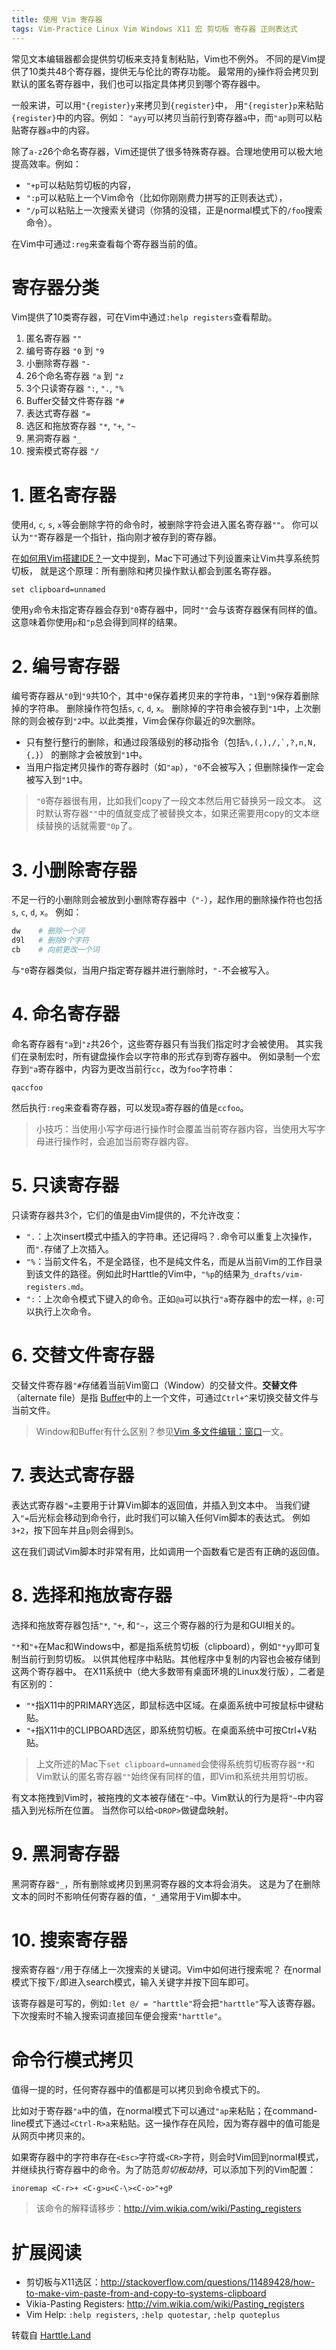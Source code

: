 ```yaml
---
title: 使用 Vim 寄存器
tags: Vim-Practice Linux Vim Windows X11 宏 剪切板 寄存器 正则表达式
---
```


常见文本编辑器都会提供剪切板来支持复制粘贴，Vim也不例外。
不同的是Vim提供了10类共48个寄存器，提供无与伦比的寄存功能。
最常用的`y`操作将会拷贝到默认的匿名寄存器中，我们也可以指定具体拷贝到哪个寄存器中。

一般来讲，可以用`"{register}y`来拷贝到`{register}`中，
用`"{register}p`来粘贴`{register}`中的内容。例如：
`"ayy`可以拷贝当前行到寄存器`a`中，而`"ap`则可以粘贴寄存器`a`中的内容。

<!--more-->

除了`a-z`26个命名寄存器，Vim还提供了很多特殊寄存器。合理地使用可以极大地提高效率。例如：

* `"+p`可以粘贴剪切板的内容，
* `":p`可以粘贴上一个Vim命令（比如你刚刚费力拼写的正则表达式），
* `"/p`可以粘贴上一次搜索关键词（你猜的没错，正是normal模式下的`/foo`搜索命令）。

在Vim中可通过`:reg`来查看每个寄存器当前的值。

# 寄存器分类

Vim提供了10类寄存器，可在Vim中通过`:help registers`查看帮助。

1. 匿名寄存器 `""`
2. 编号寄存器 `"0` 到 `"9`
3. 小删除寄存器 `"-`
4. 26个命名寄存器 `"a` 到 `"z`
5. 3个只读寄存器 `":`, `".`, `"%`
6. Buffer交替文件寄存器 `"#`
7. 表达式寄存器 `"=`
8. 选区和拖放寄存器 `"*`, `"+`, `"~` 
9. 黑洞寄存器 `"_`
10. 搜索模式寄存器 `"/`

# 1. 匿名寄存器

使用`d`, `c`, `s`, `x`等会删除字符的命令时，被删除字符会进入匿名寄存器`""`。
你可以认为`""`寄存器是一个指针，指向刚才被存到的寄存器。

在[如何用Vim搭建IDE？][vim-ide]一文中提到，Mac下可通过下列设置来让Vim共享系统剪切板，
就是这个原理：所有删除和拷贝操作默认都会到匿名寄存器。

```vim
set clipboard=unnamed
```

使用`y`命令未指定寄存器会存到`"0`寄存器中，同时`""`会与该寄存器保有同样的值。
这意味着你使用`p`和`"p`总会得到同样的结果。

# 2. 编号寄存器

编号寄存器从`"0`到`"9`共10个，其中`"0`保存着拷贝来的字符串，`"1`到`"9`保存着删除掉的字符串。
删除操作符包括`s`, `c`, `d`, `x`。
删除掉的字符串会被存到`"1`中，上次删除的则会被存到`"2`中。以此类推，Vim会保存你最近的9次删除。

* 只有整行整行的删除，和通过段落级别的移动指令（包括``%,(,),/,`,?,n,N,{,}``）
  的删除才会被放到`"1`中。
* 当用户指定拷贝操作的寄存器时（如`"ap`），`"0`不会被写入；但删除操作一定会被写入到`"1`中。

> `"0`寄存器很有用，比如我们copy了一段文本然后用它替换另一段文本。
> 这时默认寄存器`""`中的值就变成了被替换文本，如果还需要用copy的文本继续替换的话就需要`"0p`了。

# 3. 小删除寄存器

不足一行的小删除则会被放到小删除寄存器中（`"-`），起作用的删除操作符也包括`s`, `c`, `d`, `x`。
例如：

```bash
dw    # 删除一个词
d9l   # 删除9个字符
cb    # 向前更改一个词
```

与`"0`寄存器类似，当用户指定寄存器并进行删除时，`"-`不会被写入。

# 4. 命名寄存器

命名寄存器有`"a`到`"z`共26个，这些寄存器只有当我们指定时才会被使用。
其实我们在录制宏时，所有键盘操作会以字符串的形式存到寄存器中。
例如录制一个宏存到`"a`寄存器中，内容为更改当前行`cc`，改为`foo`字符串：

```
qaccfoo
```

然后执行`:reg`来查看寄存器，可以发现`a`寄存器的值是`ccfoo`。

> 小技巧：当使用小写字母进行操作时会覆盖当前寄存器内容，当使用大写字母进行操作时，会追加当前寄存器内容。

# 5. 只读寄存器

只读寄存器共3个，它们的值是由Vim提供的，不允许改变：

* `".`：上次insert模式中插入的字符串。还记得吗？`.`命令可以重复上次操作，而`".`存储了上次插入。
* `"%`：当前文件名，不是全路径，也不是纯文件名，而是从当前Vim的工作目录到该文件的路径。例如此时Harttle的Vim中，`"%p`的结果为`_drafts/vim-registers.md`。
* `":`：上次命令模式下键入的命令。正如`@a`可以执行`"a`寄存器中的宏一样，`@:`可以执行上次命令。

# 6. 交替文件寄存器

交替文件寄存器`"#`存储着当前Vim窗口（Window）的交替文件。**交替文件**（alternate file）是指
[Buffer][vim-buffer]中的上一个文件，可通过`Ctrl+^`来切换交替文件与当前文件。

> Window和Buffer有什么区别？参见[Vim 多文件编辑：窗口][vim-window]一文。

# 7. 表达式寄存器

表达式寄存器`"=`主要用于计算Vim脚本的返回值，并插入到文本中。
当我们键入`"=`后光标会移动到命令行，此时我们可以输入任何Vim脚本的表达式。
例如`3+2`，按下回车并且`p`则会得到`5`。

这在我们调试Vim脚本时非常有用，比如调用一个函数看它是否有正确的返回值。

# 8. 选择和拖放寄存器

选择和拖放寄存器包括`"*`, `"+`, 和`"~`，这三个寄存器的行为是和GUI相关的。

`"*`和`"+`在Mac和Windows中，都是指系统剪切板（clipboard），例如`"*yy`即可复制当前行到剪切板。
以供其他程序中粘贴。其他程序中复制的内容也会被存储到这两个寄存器中。
在X11系统中（绝大多数带有桌面环境的Linux发行版），二者是有区别的：

* `"*`指X11中的PRIMARY选区，即鼠标选中区域。在桌面系统中可按鼠标中键粘贴。
* `"+`指X11中的CLIPBOARD选区，即系统剪切板。在桌面系统中可按Ctrl+V粘贴。

> 上文所述的Mac下`set clipboard=unnamed`会使得系统剪切板寄存器`"*`和Vim默认的匿名寄存器`""`始终保有同样的值，即Vim和系统共用剪切板。

有文本拖拽到Vim时，被拖拽的文本被存储在`"~`中。Vim默认的行为是将`"~`中内容插入到光标所在位置。
当然你可以给`<DROP>`做键盘映射。

# 9. 黑洞寄存器

黑洞寄存器`"_`，所有删除或拷贝到黑洞寄存器的文本将会消失。
这是为了在删除文本的同时不影响任何寄存器的值，`"_`通常用于Vim脚本中。

# 10. 搜索寄存器

搜索寄存器`"/`用于存储上一次搜索的关键词。Vim中如何进行搜索呢？
在normal模式下按下`/`即进入search模式，输入关键字并按下回车即可。

该寄存器是可写的，例如`:let @/ = "harttle"`将会把`"harttle"`写入该寄存器。
下次搜索时不输入搜索词直接回车便会搜索`"harttle"`。

# 命令行模式拷贝

值得一提的时，任何寄存器中的值都是可以拷贝到命令模式下的。

比如对于寄存器`"a`中的值，在normal模式下可以通过`"ap`来粘贴；在command-line模式下通过`<Ctrl-R>a`来粘贴。这一操作存在风险，因为寄存器中的值可能是从网页中拷贝来的。

如果寄存器中的字符串存在`<Esc>`字符或`<CR>`字符，则会时Vim回到normal模式，
并继续执行寄存器中的命令。为了防范*剪切板劫持*，可以添加下列的Vim配置：

```vim
inoremap <C-r>+ <C-g>u<C-\><C-o>"+gP
```

> 该命令的解释请移步：<http://vim.wikia.com/wiki/Pasting_registers>

# 扩展阅读

* 剪切板与X11选区：<http://stackoverflow.com/questions/11489428/how-to-make-vim-paste-from-and-copy-to-systems-clipboard>
* Vikia-Pasting Registers: <http://vim.wikia.com/wiki/Pasting_registers>
* Vim Help: `:help registers`, `:help quotestar`, `:help quoteplus`

[vim-ide]: /2015/11/04/vim-ide.html
[vim-window]: /2015/11/14/vim-window.html
[vim-buffer]: /2015/11/17/vim-buffer.md
转载自 <a href="https://harttle.land">Harttle.Land</a>
